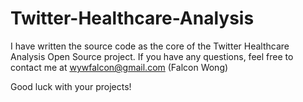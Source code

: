 # Twitter-Healthcare-Analysis

I have written the source code as the core of the Twitter Healthcare Analysis Open Source project. If you have any questions, feel free to contact me at wywfalcon@gmail.com (Falcon Wong)

Good luck with your projects!

